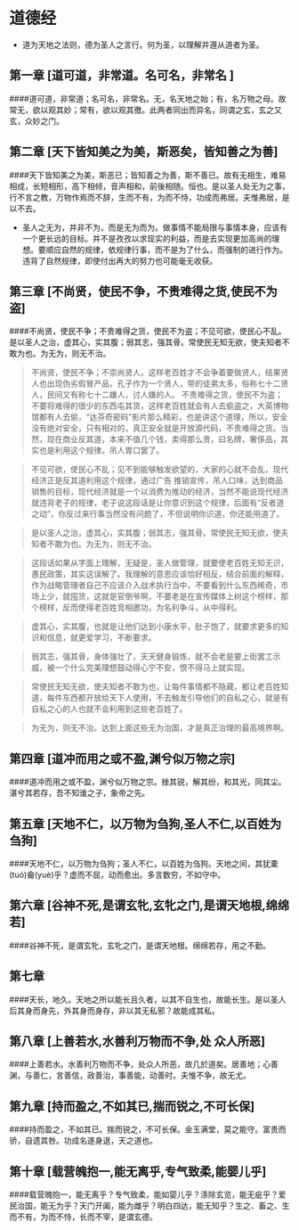道德经
========================================

* 道为天地之法则，德为圣人之言行。何为圣，以理解并遵从道者为圣。

第一章  [道可道，非常道。名可名，非常名 ]
-------------------------------------------
####道可道，非常道；名可名，非常名。无，名天地之始；有，名万物之母。故常无，欲以观其妙；常有，欲以观其徼。此两者同出而异名，同谓之玄，玄之又玄，众妙之门。


第二章  [天下皆知美之为美，斯恶矣，皆知善之为善]
--------------------------------------------
####天下皆知美之为美，斯恶已；皆知善之为善，斯不善已。故有无相生，难易相成，长短相形，高下相倾，音声相和，前後相随。恒也。是以圣人处无为之事，行不言之教，万物作焉而不辞，生而不有，为而不恃，功成而弗居。夫惟弗居，是以不去。

* 圣人之无为，并非不为，而是无为而为。做事情不能局限与事情本身，应该有一个更长远的目标。并不是孜孜以求现实的利益，而是去实现更加高尚的理想。要顺应自然的规律，依规律行事，而不是为了什么，而强制的进行作为。违背了自然规律，即使付出再大的努力也可能毫无收获。


第三章  [不尚贤，使民不争，不贵难得之货,使民不为盗]
---------------------------------------------
####不尚贤，使民不争；不贵难得之货，使民不为盗；不见可欲，使民心不乱。是以圣人之治，虚其心，实其腹；弱其志，强其骨。常使民无知无欲，使夫知者不敢为也。为无为，则无不治。
>不尚贤，使民不争；不崇尚贤人，这样老百姓才不会争着要做贤人，结果贤人也出现伪劣假冒产品，孔子作为一个贤人，带的徒弟太多，俗称七十二贤人，民间又有称七十二嫌人，讨人嫌的人。
>不贵难得之货，使民不为盗；不要将难得的很少的东西屯其货，这样老百姓就会有人去偷盗之，大英博物馆都有人去偷，“达芬奇密码”影片那么精彩，也是讲这个道理，所以，安全没有绝对安全，只有相对的，真正安全就是开放源代码，不贵难得之货。当然，现在商业反其道，本来不值几个钱，卖得那么贵，曰名牌，奢侈品，其实也是利用这个规律。吊人胃口罢了。

>不见可欲，使民心不乱；见不到能够触发欲望的，大家的心就不会乱，现代经济正是反其道利用这个规律，通过广告 推销宣传，吊人口味，达到商品销售的目标，现代经济就是一个以消费为推动的经济，当然不能说现代经济就违背老子的规律，老子说这段话是让你意识到这个规律，后面有“反者道之动”，你反过来行事当然没有问题了，不但说明你识道，你还能用道了。

>是以圣人之治，虚其心，实其腹；弱其志，强其骨。常使民无知无欲，使夫知者不敢为也。为无为，则无不治。

>这段话如果从字面上理解，无疑是，圣人做管理，就要使老百姓无知无识，愚民政策，其实这误解了。我理解的意思应该恰好相反，结合前面的解释，作为战略管理者自己不应该介入战术执行当中，不要看到什么东西稀奇，市场上少，就囤货，这就是官倒爷啊，不要老是在宣传媒体上树这个榜样，那个榜样，反而使得老百姓竞相邀功，为名利争斗，从中得利。

>虚其心，实其腹，也就是让他们达到小康水平，肚子饱了，就要求更多的知识和信息，就更爱学习，不断要求。

>弱其志，强其骨，身体强壮了，天天健身锻炼，就不会老是要上街罢工示威，被一个什么完美理想鼓动得心宁不安，恨不得马上就实现。

>常使民无知无欲，使夫知者不敢为也，让每件事情都不隐藏，都让老百姓知道，每件东西都开放给天下人使用，不去触发引导他们的自私之心，就是有自私之心的人也就不会利用到这些老百姓了。

>为无为，则无不治。达到上面这些无为治国，才是真正治理的最高境界啊。

第四章  [道冲而用之或不盈,渊兮似万物之宗]
---------------------------------
####道冲而用之或不盈，渊兮似万物之宗。挫其锐，解其纷，和其光，同其尘。湛兮其若存，吾不知谁之子，象帝之先。



第五章  [天地不仁，以万物为刍狗,圣人不仁,以百姓为刍狗]
------------------------------

####天地不仁，以万物为刍狗；圣人不仁，以百姓为刍狗。天地之间，其犹橐(tuó)龠(yuè)乎？虚而不屈，动而愈出。多言数穷，不如守中。


第六章  [谷神不死,是谓玄牝,玄牝之门,是谓天地根,绵绵若]
----------------------------------

####谷神不死，是谓玄牝，玄牝之门，是谓天地根。绵绵若存，用之不勤。

第七章 
---------------------------------

####天长，地久。天地之所以能长且久者，以其不自生也，故能长生。是以圣人后其身而身先，外其身而身存，非以其无私邪？故能成其私。

第八章  [上善若水,水善利万物而不争,处 众人所恶]
--------------------------------------------

####上善若水。水善利万物而不争，处众人所恶，故几於道矣。居善地；心善渊，与善仁，言善信，政善治，事善能，动善时。夫惟不争，故无尤。

第九章  [持而盈之,不如其已,揣而锐之,不可长保]
----------------------------------------------

####持而盈之，不如其已。揣而锐之，不可长保。金玉满堂，莫之能守。富贵而骄，自遗其咎。功成名遂身退，天之道也。


第十章  [载营魄抱一,能无离乎,专气致柔,能婴儿乎]
-------------------------------------------------
####载营魄抱一，能无离乎？专气致柔，能如婴儿乎？涤除玄览，能无疵乎？爱民治国，能无为乎？天门开阖，能为雌乎？明白四达，能无知乎？生之、畜之、生而不有，为而不恃，长而不宰，是谓玄德。


